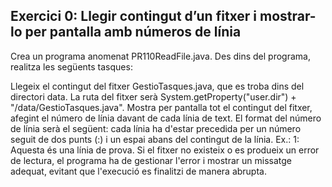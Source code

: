 ## Exercici 0: Llegir contingut d’un fitxer i mostrar-lo per pantalla amb números de línia
Crea un programa anomenat PR110ReadFile.java.
Des dins del programa, realitza les següents tasques:


Llegeix el contingut del fitxer GestioTasques.java, que es troba dins del directori data. La ruta del fitxer serà System.getProperty("user.dir") + "/data/GestioTasques.java".
Mostra per pantalla tot el contingut del fitxer, afegint el número de línia davant de cada línia de text.
El format del número de línia serà el següent: cada línia ha d'estar precedida per un número seguit de dos punts (:) i un espai abans del contingut de la línia. Ex.: 1: Aquesta és una línia de prova.
Si el fitxer no existeix o es produeix un error de lectura, el programa ha de gestionar l'error i mostrar un missatge adequat, evitant que l'execució es finalitzi de manera abrupta.
